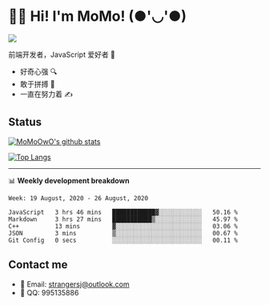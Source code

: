 # 👨‍🎓 Hi! I'm MoMo! (●'◡'●)

[![](https://img.shields.io/badge/-@MoMoOwO-%23181717?style=flat-square&logo=github)](https://github.com/MoMoOwO)

前端开发者，JavaScript 爱好者 💖
- 好奇心强 🔍
- 敢于拼搏 💪
- 一直在努力着 ✍

## Status

[![MoMoOwO's github stats](https://github-readme-stats.vercel.app/api?username=MoMoOwO&show_icons=true&theme=tokyonight)](https://github.com/MoMoOwO)

[![Top Langs](https://github-readme-stats.vercel.app/api/top-langs/?username=MoMoOwO&layout=compact&theme=tokyonight)](https://github.com/MoMoOwO)

---

📊 **Weekly development breakdown**

<!--START_SECTION:waka-->
```text
Week: 19 August, 2020 - 26 August, 2020

JavaScript   3 hrs 46 mins   ████████████▓░░░░░░░░░░░░   50.16 % 
Markdown     3 hrs 27 mins   ███████████▒░░░░░░░░░░░░░   45.97 % 
C++          13 mins         ▓░░░░░░░░░░░░░░░░░░░░░░░░   03.06 % 
JSON         3 mins          ▒░░░░░░░░░░░░░░░░░░░░░░░░   00.67 % 
Git Config   0 secs          ░░░░░░░░░░░░░░░░░░░░░░░░░   00.11 % 
```
<!--END_SECTION:waka-->

## Contact me

- 📧 Email: strangersj@outlook.com
- 🐧 QQ: 995135886
